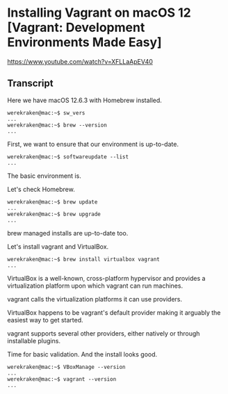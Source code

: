# Installing Vagrant on macOS 12 [Vagrant: Development Environments Made Easy]

https://www.youtube.com/watch?v=XFLLaApEV40

## Transcript

Here we have macOS 12.6.3 with Homebrew installed.
```
werekraken@mac:~$ sw_vers
...
werekraken@mac:~$ brew --version
...
```

First, we want to ensure that our environment is up-to-date.
```
werekraken@mac:~$ softwareupdate --list
...
```
The basic environment is.

Let's check Homebrew.
```
werekraken@mac:~$ brew update
...
werekraken@mac:~$ brew upgrade
...
```
brew managed installs are up-to-date too.

Let's install vagrant and VirtualBox.
```
werekraken@mac:~$ brew install virtualbox vagrant
...
```

VirtualBox is a well-known, cross-platform hypervisor and provides a virtualization platform upon which vagrant can run machines.

vagrant calls the virtualization platforms it can use providers.

VirtualBox happens to be vagrant's default provider making it arguably the easiest way to get started.

vagrant supports several other providers, either natively or through installable plugins.

Time for basic validation. And the install looks good.
```
werekraken@mac:~$ VBoxManage --version
...
werekraken@mac:~$ vagrant --version
...
```
